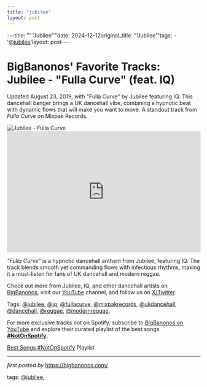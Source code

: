 ```yaml
---
title: "jubilee"
layout: post
---
```

---title: "' 'Jubilee''"date: 2024-12-12original_title: "'Jubilee'"tags:  - '[@jubilee](/tags/jubilee/)'layout: post---<!-- Post Title --><h1 >BigBanonos' Favorite Tracks: Jubilee - "Fulla Curve" (feat. IQ)</h1> <!-- Introductory Text --><p >Updated August 23, 2019, with "Fulla Curve" by Jubilee featuring IQ. This dancehall banger brings a UK dancehall vibe, combining a hypnotic beat with dynamic flows that will make you want to move. A standout track from *Fulla Curve* on Mixpak Records.</p> <!-- Featured Image --><div > <img src="https://external-preview.redd.it/RbEukbvuFEWabUCssUtZL7caw3WYhg8TcQK3H6t3FEc.png?width=640&crop=smart&format=pjpg&auto=webp&s=12d17dd6e75f7d647f285b7d16122183b32d28bb" alt="Jubilee - Fulla Curve" /></div> <!-- YouTube Video Embed --><div > <iframe width="100%" height="315" src="https://www.youtube.com/embed/r7SOhMoZd1U" title="Jubilee - Fulla Curve (feat. IQ)" frameborder="0" allow="accelerometer; autoplay; clipboard-write; encrypted-media; gyroscope; picture-in-picture; web-share" referrerpolicy="strict-origin-when-cross-origin" allowfullscreen></iframe></div> <!-- Song Information --><div > <p><em>"Fulla Curve"</em> is a hypnotic dancehall anthem from Jubilee, featuring IQ. The track blends smooth yet commanding flows with infectious rhythms, making it a must-listen for fans of UK dancehall and modern reggae.</p></div> <!-- Footer Links --><div > <p>Check out more from Jubilee, IQ, and other dancehall artists on <a href="https://bigbanonos.com/" target="_blank">BigBanonos</a>, visit our <a href="https://www.youtube.com/[@BigBanonos](/tags/BigBanonos/)" target="_blank">YouTube</a> channel, and follow us on <a href="https://x.com/bigbanonos" target="_blank">X/Twitter</a>.</p></div> <!-- Tags --><p >Tags: [@jubilee](/tags/jubilee/), [@iq](/tags/iq/), [@fullacurve](/tags/fullacurve/), [@mixpakrecords](/tags/mixpakrecords/), [@ukdancehall](/tags/ukdancehall/), [@dancehall](/tags/dancehall/), [@reggae](/tags/reggae/), [@modernreggae](/tags/modernreggae/),</p><!--Subscribe and Playlist Links--><div>    <p>For more exclusive tracks not on Spotify, subscribe to <a href="https://www.youtube.com/[@BigBanonos](/tags/BigBanonos/)" target="_blank">BigBanonos on YouTube</a> and explore their curated playlist of the best songs <strong>[#NotOnSpotify](/tags/NotOnSpotify/)</strong>.</p>    <p><a href="https://www.youtube.com/playlist?list=PLtuNtuTatqI0kFahUCbtbfenC_ET5O_tr" target="_blank">Best Songs [#NotOnSpotify](/tags/NotOnSpotify/) Playlist<br /></a></p></div><hr /><p><em>first posted by</em> <a href="https://bigbanonos.com/" rel="noopener" target="_new">https://bigbanonos.com/</a></p><p>tags: [@jubilee](/tags/jubilee/),</p>